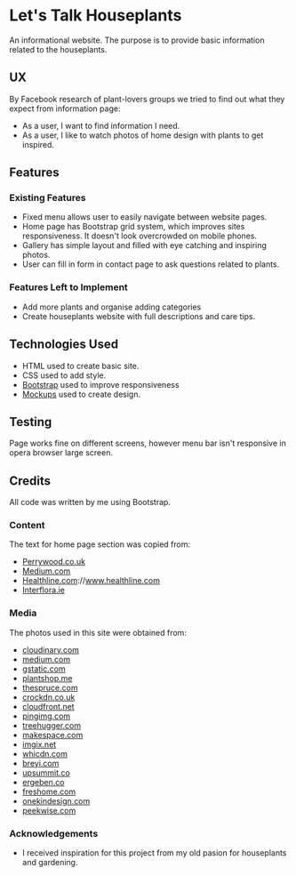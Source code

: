 # Let's Talk Houseplants

An informational website. The purpose is to provide basic information related to the houseplants.
 
## UX

By Facebook research of plant-lovers groups we tried to find out what they expect from information page:
- As a user, I want to find information I need.
- As a user, I like to watch photos of home design with plants to get inspired.


## Features

### Existing Features
- Fixed menu allows user to easily navigate between website pages.
- Home page has Bootstrap grid system, which improves sites responsiveness. It doesn't look overcrowded on mobile phones.
- Gallery has simple layout and filled with eye catching and inspiring photos.
- User can fill in form in contact page to ask questions related to plants.


### Features Left to Implement
- Add more plants and organise adding categories
- Create houseplants website with full descriptions and care tips.

## Technologies Used

- HTML used to create basic site.
- CSS used to add style.
- [Bootstrap](https://getbootstrap.com/) used to improve responsiveness
- [Mockups](https://mockups-design.com/) used to create design.


## Testing

Page works fine on different screens, however menu bar isn't responsive in opera browser large screen.


## Credits

All code was written by me using Bootstrap.

### Content
 The text for home page section was copied from:
- [Perrywood.co.uk](https://www.perrywood.co.uk)
- [Medium.com](https://www.medium.com)
- [Healthline.com](http)://www.healthline.com
- [Interflora.ie](https://www.interflora.ie)


### Media
 The photos used in this site were obtained from:
- [cloudinary.com](https://www.cloudinary.com)
- [medium.com](https://www.medium.com)
- [gstatic.com](https://www.gstatic.com)
- [plantshop.me](https://www.plantshop.me)
- [thespruce.com](https://www.thespruce.com)
- [crockdn.co.uk](https://www.crocdn.co.uk)
- [cloudfront.net](https://www.cloudfront.net)
- [pingimg.com](https://www.pinimg.com)
- [treehugger.com](https://www.treehugger.com)
- [makespace.com](https://www.makespace.com)
- [imgix.net](https://www.imgix.net)
- [whicdn.com](https://www.whicdn.com)
- [breyi.com](https://www.breyi.com)
- [upsummit.co](https://www.upsummit.co)
- [ergeben.co](https://www.ergeben.co)
- [freshome.com](https://freshome.com)
- [onekindesign.com](https://www.onekindesign.com)
- [peekwise.com](www.peekwise.com)

### Acknowledgements

- I received inspiration for this project from my old pasion for houseplants and gardening.